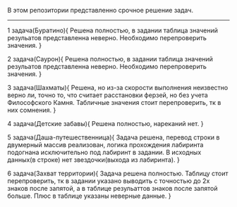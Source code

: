 
В этом репозитории представленно срочное решение задач.
_____________________________________________________________________________
1 задача(Буратино){
  Решена полностью, в задании таблица значений резульатов представленна неверно. Необходимо перепроверить значения.
}

2 задача(Саурон){
  Решена полностью, в задании таблица значений резульатов представленна неверно. Необходимо перепроверить значения.
}

3 задача(Шахматы){
  Решена, но из-за скорости выполнения неизвестно верно ли, точно то, что считает расстановки ферзей, но без учета Философского Камня. Табличные значения стоит перепроверить, тк в них сомнения.
}

4 задача(Детские забавы){
  Решена полностью, нареканий нет.
}

5 задача(Даша-путешественница){
  Задача решена, перевод строки в двумерный массив реализован, логика прохождения лабиринта подогнана исключительно под лабиринт в задании.
  В исходных данных(в строке) нет звездочки(выхода из лабиринта).
}

6 задача(Захват территории){
  Задача решена полностью. Таблицу стоит перепроверить, тк в задании указано выводить с точностью до 2х знаков после запятой, а в таблице резульаттов знаков после  запятой больше. Плюс в таблице указаны неверные данные.
}
